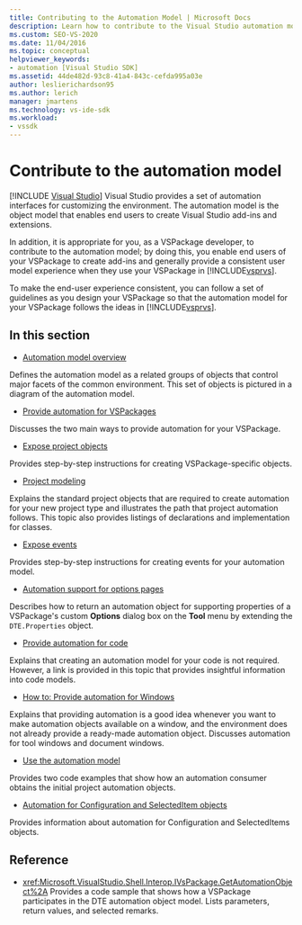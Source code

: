 ```yaml
---
title: Contributing to the Automation Model | Microsoft Docs
description: Learn how to contribute to the Visual Studio automation model by following a set of guidelines when designing a VSPackage. 
ms.custom: SEO-VS-2020
ms.date: 11/04/2016
ms.topic: conceptual
helpviewer_keywords:
- automation [Visual Studio SDK]
ms.assetid: 44de482d-93c8-41a4-843c-cefda995a03e
author: leslierichardson95
ms.author: lerich
manager: jmartens
ms.technology: vs-ide-sdk
ms.workload:
- vssdk
---
```

# Contribute to the automation model

 [!INCLUDE [Visual Studio](~/includes/applies-to-version/vs-not-mac.md)]
Visual Studio provides a set of automation interfaces for customizing the environment. The automation model is the object model that enables end users to create Visual Studio add-ins and extensions.

 In addition, it is appropriate for you, as a VSPackage developer, to contribute to the automation model; by doing this, you enable end users of your VSPackage to create add-ins and generally provide a consistent user model experience when they use your VSPackage in [!INCLUDE[vsprvs](../../code-quality/includes/vsprvs_md.md)].

 To make the end-user experience consistent, you can follow a set of guidelines as you design your VSPackage so that the automation model for your VSPackage follows the ideas in [!INCLUDE[vsprvs](../../code-quality/includes/vsprvs_md.md)].

## In this section
- [Automation model overview](../../extensibility/internals/automation-model-overview.md)

 Defines the automation model as a related groups of objects that control major facets of the common environment. This set of objects is pictured in a diagram of the automation model.

- [Provide automation for VSPackages](../../extensibility/internals/providing-automation-for-vspackages.md)

 Discusses the two main ways to provide automation for your VSPackage.

- [Expose project objects](../../extensibility/internals/exposing-project-objects.md)

 Provides step-by-step instructions for creating VSPackage-specific objects.

- [Project modeling](../../extensibility/internals/project-modeling.md)

 Explains the standard project objects that are required to create automation for your new project type and illustrates the path that project automation follows. This topic also provides listings of declarations and implementation for classes.

- [Expose events](../../extensibility/internals/exposing-events-in-the-visual-studio-sdk.md)

 Provides step-by-step instructions for creating events for your automation model.

- [Automation support for options pages](../../extensibility/internals/automation-support-for-options-pages.md)

 Describes how to return an automation object for supporting properties of a VSPackage's custom **Options** dialog box on the **Tool** menu by extending the `DTE.Properties` object.

- [Provide automation for code](../../extensibility/internals/providing-automation-for-code.md)

 Explains that creating an automation model for your code is not required. However, a link is provided in this topic that provides insightful information into code models.

- [How to: Provide automation for Windows](../../extensibility/internals/how-to-provide-automation-for-windows.md)

 Explains that providing automation is a good idea whenever you want to make automation objects available on a window, and the environment does not already provide a ready-made automation object. Discusses automation for tool windows and document windows.

- [Use the automation model](../../extensibility/internals/using-the-automation-model.md)

 Provides two code examples that show how an automation consumer obtains the initial project automation objects.

- [Automation for Configuration and SelectedItem objects](../../extensibility/internals/automation-for-configuration-and-selecteditem-objects.md)

 Provides information about automation for Configuration and SelectedItems objects.

## Reference
- <xref:Microsoft.VisualStudio.Shell.Interop.IVsPackage.GetAutomationObject%2A>
 Provides a code sample that shows how a VSPackage participates in the DTE automation object model. Lists parameters, return values, and selected remarks.
